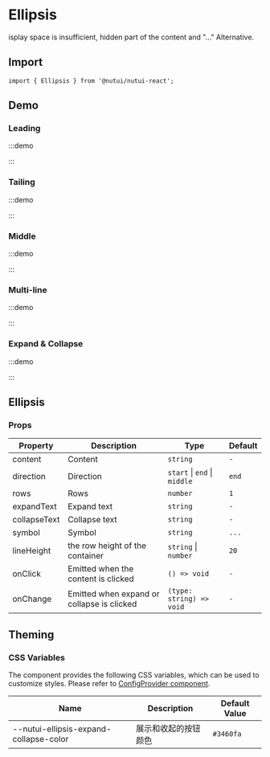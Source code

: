 # Ellipsis



isplay space is insufficient, hidden part of the content and "..." Alternative.

## Import

```tsx
import { Ellipsis } from '@nutui/nutui-react';
```

## Demo

### Leading

:::demo

<CodeBlock src='h5/demo1.tsx'></CodeBlock>

:::

### Tailing

:::demo

<CodeBlock src='h5/demo2.tsx'></CodeBlock>

:::

### Middle

:::demo

<CodeBlock src='h5/demo3.tsx'></CodeBlock>

:::

### Multi-line

:::demo

<CodeBlock src='h5/demo4.tsx'></CodeBlock>

:::

### Expand & Collapse

:::demo

<CodeBlock src='h5/demo5.tsx'></CodeBlock>

:::

## Ellipsis

### Props

| Property | Description | Type | Default |
| --- | --- | --- | --- |
| content | Content | `string` | `-` |
| direction | Direction | `start` \| `end` \| `middle`  | `end` |
| rows | Rows | `number` | `1` |
| expandText | Expand text | `string` | `-` |
| collapseText | Collapse text | `string` | `-` |
| symbol | Symbol | `string` | `...` |
| lineHeight | the row height of the container | `string` \| `number`  | `20` |
| onClick | Emitted when the content is clicked | `() => void` | `-` |
| onChange | Emitted when expand or collapse is clicked | `(type: string) => void` | `-` |

## Theming

### CSS Variables

The component provides the following CSS variables, which can be used to customize styles. Please refer to [ConfigProvider component](#/en-US/component/configprovider).

| Name | Description | Default Value |
| --- | --- | --- |
| \--nutui-ellipsis-expand-collapse-color | 展示和收起的按钮颜色 | `#3460fa` |